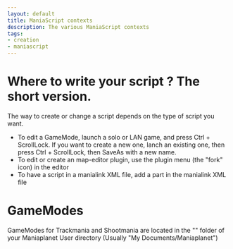 ```yaml
---
layout: default
title: ManiaScript contexts
description: The various ManiaScript contexts
tags:
- creation
- maniascript
---
```



Where to write your script ? The short version.
========

The way to create or change a script depends on the type of script you want.
 - To edit a GameMode, launch a solo or LAN game, and press Ctrl + ScrollLock. If you want to create a new one, lanch an existing one, then press Ctrl + ScrollLock, then SaveAs with a new name.
 - To edit or create an map-editor plugin, use the plugin menu (the "fork" icon) in the editor
 - To have a script in a manialink XML file, add a <script> ... </script> part in the manialink XML file
 
 
GameModes
========

GameModes for Trackmania and Shootmania are located in the "" folder of your Maniaplanet User directory (Usually "My Documents/Maniaplanet")
